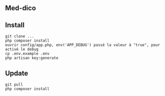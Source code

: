 ## Med-dico

Install
-------
    git clone ...
    php composer install
    ouvrir config/app.php, env('APP_DEBUG') passé la valeur à "true", pour activé le debug
    cp .env.example .env
    php artisan key:generate

Update
------
    git pull
    php composer install